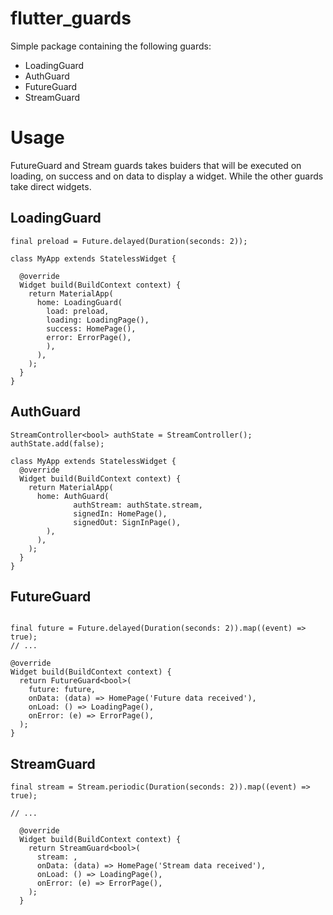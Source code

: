 # flutter_guards

Simple package containing the following guards:

  - LoadingGuard
  - AuthGuard
  - FutureGuard 
  - StreamGuard


# Usage

FutureGuard and Stream guards takes buiders that will be executed on loading, on success and on data to display a widget. 
While the other guards take direct widgets.

## LoadingGuard

```
final preload = Future.delayed(Duration(seconds: 2));

class MyApp extends StatelessWidget {

  @override
  Widget build(BuildContext context) {
    return MaterialApp(
      home: LoadingGuard(
        load: preload,
        loading: LoadingPage(),
        success: HomePage(),
        error: ErrorPage(),
        ),
      ),
    );
  }
}
```

## AuthGuard


```
StreamController<bool> authState = StreamController();
authState.add(false);

class MyApp extends StatelessWidget {
  @override
  Widget build(BuildContext context) {
    return MaterialApp(
      home: AuthGuard(
              authStream: authState.stream,
              signedIn: HomePage(),
              signedOut: SignInPage(),
        ),
      ),
    );
  }
}
```

## FutureGuard

```

final future = Future.delayed(Duration(seconds: 2)).map((event) => true);
// ...

@override
Widget build(BuildContext context) {
  return FutureGuard<bool>(
    future: future,
    onData: (data) => HomePage('Future data received'),
    onLoad: () => LoadingPage(),
    onError: (e) => ErrorPage(),
  );
}
```

## StreamGuard

```
final stream = Stream.periodic(Duration(seconds: 2)).map((event) => true);

// ...

  @override
  Widget build(BuildContext context) {
    return StreamGuard<bool>(
      stream: ,
      onData: (data) => HomePage('Stream data received'),
      onLoad: () => LoadingPage(),
      onError: (e) => ErrorPage(),
    );
  }
```


